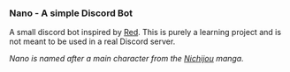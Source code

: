 ### Nano - A simple Discord Bot

A small discord bot inspired by [Red](https://github.com/Cog-Creators/Red-DiscordBot). This is purely a learning project and is not meant to be used in a real Discord server.

_Nano is named after a main character from the [Nichijou](https://en.wikipedia.org/wiki/Nichijou) manga._
